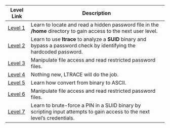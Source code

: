 | Level Link | Description |
|------------|-------------|
| [Level 1](Level_1.md) | Learn to locate and read a hidden password file in the **/home** directory to gain access to the next user level. |
| [Level 2](Level_2.md) | Learn to use **ltrace** to analyze a **SUID** binary and bypass a password check by identifying the hardcoded password. |
| [Level 3](Level_3.md) | Manipulate file access and read restricted password files. |
| [Level 4](Level_4.md) | Nothing new, LTRACE will do the job. |
| [Level 5](Level_5.md) | Learn how convert from binary to ASCII. |
| [Level 6](Level_6.md) | Manipulate file access and read restricted password files. |
| [Level 7](Level_7.md) | Learn to brute-force a PIN in a SUID binary by scripting input attempts to gain access to the next level’s credentials. |